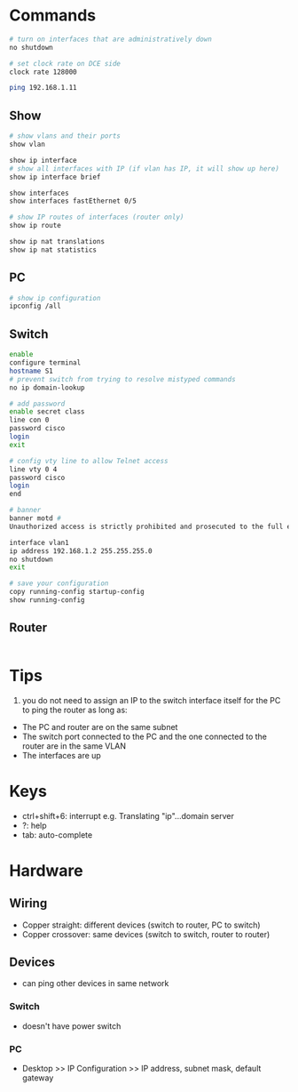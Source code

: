 # Commands

```bash
# turn on interfaces that are administratively down
no shutdown

# set clock rate on DCE side
clock rate 128000

ping 192.168.1.11
```

## Show

```bash
# show vlans and their ports
show vlan

show ip interface
# show all interfaces with IP (if vlan has IP, it will show up here)
show ip interface brief

show interfaces
show interfaces fastEthernet 0/5

# show IP routes of interfaces (router only)
show ip route

show ip nat translations
show ip nat statistics
```

## PC

```bash
# show ip configuration
ipconfig /all
```

## Switch

```bash
enable
configure terminal
hostname S1
# prevent switch from trying to resolve mistyped commands
no ip domain-lookup

# add password
enable secret class
line con 0
password cisco
login
exit

# config vty line to allow Telnet access
line vty 0 4
password cisco
login
end

# banner
banner motd #
Unauthorized access is strictly prohibited and prosecuted to the full extent of the law. #

interface vlan1
ip address 192.168.1.2 255.255.255.0
no shutdown
exit

# save your configuration
copy running-config startup-config
show running-config
```

## Router

```bash

```

# Tips

1. you do not need to assign an IP to the switch interface itself for the PC to ping the router as long as:

-   The PC and router are on the same subnet
-   The switch port connected to the PC and the one connected to the router are in the same VLAN
-   The interfaces are up

# Keys

-   ctrl+shift+6: interrupt e.g. Translating "ip"...domain server
-   ?: help
-   tab: auto-complete

# Hardware

## Wiring

-   Copper straight: different devices (switch to router, PC to switch)
-   Copper crossover: same devices (switch to switch, router to router)

## Devices

-   can ping other devices in same network

### Switch

-   doesn't have power switch

### PC

-   Desktop >> IP Configuration >> IP address, subnet mask, default gateway
